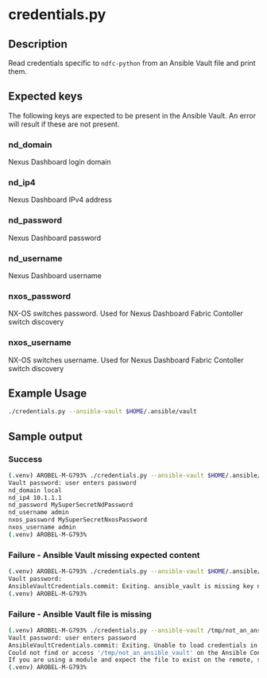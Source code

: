 # credentials.py

## Description

Read credentials specific to `ndfc-python` from an Ansible Vault file and print them.

## Expected keys

The following keys are expected to be present in the Ansible Vault.
An error will result if these are not present.

### nd_domain

Nexus Dashboard login domain

### nd_ip4

Nexus Dashboard IPv4 address
### nd_password

Nexus Dashboard password

### nd_username

Nexus Dashboard username

### nxos_password

NX-OS switches password.
Used for Nexus Dashboard Fabric Contoller switch discovery

### nxos_username

NX-OS switches username.
Used for Nexus Dashboard Fabric Contoller switch discovery

## Example Usage

``` bash
./credentials.py --ansible-vault $HOME/.ansible/vault
```

## Sample output

### Success

``` bash
(.venv) AROBEL-M-G793% ./credentials.py --ansible-vault $HOME/.ansible/vault
Vault password: user enters password
nd_domain local
nd_ip4 10.1.1.1
nd_password MySuperSecretNdPassword
nd_username admin
nxos_password MySuperSecretNxosPassword
nxos_username admin
(.venv) AROBEL-M-G793%
```

### Failure - Ansible Vault missing expected content

``` bash
(.venv) AROBEL-M-G793% ./credentials.py --ansible-vault $HOME/.ansible/vault
Vault password:
AnsibleVaultCredentials.commit: Exiting. ansible_vault is missing key nd_password. vault file: /Users/arobel/.ansible/vault
(.venv) AROBEL-M-G793%
```

### Failure - Ansible Vault file is missing

``` bash
(.venv) AROBEL-M-G793% ./credentials.py --ansible-vault /tmp/not_an_ansible_vault
Vault password: user enters password
AnsibleVaultCredentials.commit: Exiting. Unable to load credentials in  /tmp/not_an_ansible_vault. Exception detail: Unable to retrieve file contents
Could not find or access '/tmp/not_an_ansible_vault' on the Ansible Controller.
If you are using a module and expect the file to exist on the remote, see the remote_src option
(.venv) AROBEL-M-G793%
```
